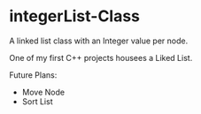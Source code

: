 # integerList-Class
A linked list class with an Integer value per node.


One of my first C++ projects housees a Liked List.

Future Plans:
* Move Node
* Sort List
